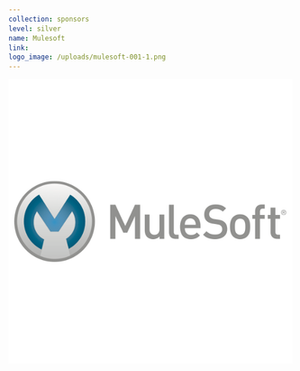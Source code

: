 ```yaml
---
collection: sponsors
level: silver
name: Mulesoft
link:
logo_image: /uploads/mulesoft-001-1.png
---
```



![](/uploads/versions/mulesoft-001-1---x----600-600x---.png)